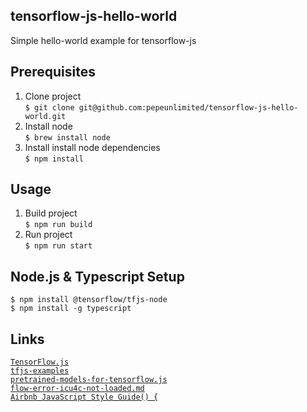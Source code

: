 ## tensorflow-js-hello-world

Simple hello-world example for tensorflow-js

## Prerequisites

1. Clone project  
`$ git clone git@github.com:pepeunlimited/tensorflow-js-hello-world.git`  
2. Install node  
`$ brew install node`  
3. Install install node dependencies  
`$ npm install` 

## Usage

1. Build project  
`$ npm run build`  
2. Run project  
`$ npm run start` 

## Node.js & Typescript Setup

`$ npm install @tensorflow/tfjs-node`  
`$ npm install -g typescript`

## Links

[`TensorFlow.js`](https://www.tensorflow.org/js)  
[`tfjs-examples`](https://github.com/tensorflow/tfjs-examples)  
[`pretrained-models-for-tensorflow.js`](https://github.com/tensorflow/tfjs-models)  
[`flow-error-icu4c-not-loaded.md`](https://gist.github.com/berkedel/d1fc6d13651c16002f64653096d1fded)  
[`Airbnb JavaScript Style Guide() {`](https://github.com/airbnb/javascript)  
